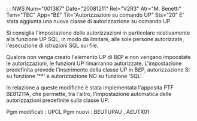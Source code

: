  :  : NWS Num="001387" Date="20081211" Rel="V2R3" Atr="M. Benetti" Tem="TEC" App="B£" Tit="Autorizzazioni su comando UP" Sts="20"
E' stata aggiunta una nuova classe di autorizzazione su comando UP.

Si consiglia l'impostazione delle autorizzazioni in particolare relativamente alla funzione UP SQL,
in modo da limitare, alle sole persone autorizzate, l'esecuzione di istruzioni SQL sui file.

Qualora non venga creato l'elemento UP di B£P e non vengano impoostate le autorizzazioni, le funzioni UP rimarranno autorizzate.
L'impostazione predefinita prevede l'inserimento della classe UP in B£P, autorizzazione SI su funzione '**' e autorizzazione NO su funzione 'SQL'.

In relazione a queste modifiche è stata implementata l'apposita PTF B£81211A, che permette, tra l'altro, l'impostazione automatica delle autorizzazioni predefinite sulla classe UP.

Pgm modificati :  UPCL
Pgm nuovi :  B£UTUPAU , A£UTX01
